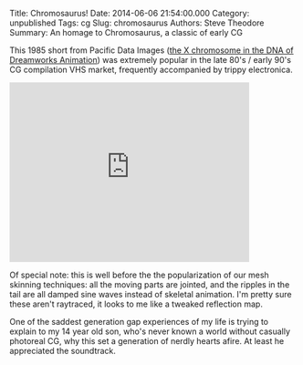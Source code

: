Title: Chromosaurus!
Date: 2014-06-06 21:54:00.000
Category: unpublished
Tags: cg
Slug: chromosaurus
Authors: Steve Theodore
Summary: An homage to Chromosaurus, a classic of early CG

This 1985 short from Pacific Data Images ([the X chromosome in the DNA of Dreamworks Animation](http://en.wikipedia.org/wiki/Pacific_Data_Images)) was extremely popular in the late 80's / early 90's CG compilation VHS market, frequently accompanied by trippy electronica.   

<iframe width="420" height="315" src="https://www.youtube.com/embed/zwKNmGNWNwQ" frameborder="0" allowfullscreen></iframe>
  
Of special note: this is well before the the popularization of our mesh skinning techniques: all the moving parts are jointed, and the ripples in the tail are all damped sine waves instead of skeletal animation.  I'm pretty sure these aren't raytraced, it looks to me like a tweaked reflection map.  
  
One of the saddest generation gap experiences of my life is trying to explain to my 14 year old son, who's never known a world without casually photoreal CG, why this set a generation of nerdly hearts afire.  At least he appreciated the soundtrack.  
  


